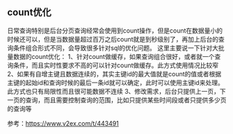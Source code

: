 ## count优化
日常查询特别是后台分页查询经常会使用到count操作，但是count在数据量小的时候还可以，但是当数据量超过百万之后count就是到秒级别了，再加上后台的查询条件组合形式不同，会导致很多针对sql的优化问题。
这里主要说一下针对大批量数据的count优化：
1、针对count做缓存，如果查询组合很好，或者就一个查询条件，而且实时性要求不高的可以针对count做缓存。此方式使用情况比较窄
2、如果有自增主键且数据连续的，其实主键id的最大值就是count的值或者根据主键的起始id和查询时候的最后一条id就可以确定，此时可以使用主键id来处理。此方式也只有局限性而且很可能数据不连续
3、修改需求，后台只提供上一页，下一页的查询，而且需要控制查询的范围，比如只提供某些时间段或者只提供多少页的查询等

参考：https://www.v2ex.com/t/443491
